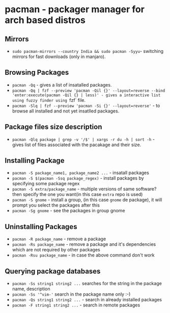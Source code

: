 # pacman - packager manager for arch based distros

## Mirrors

* `sudo pacman-mirrors --country India && sudo pacman -Syyu`- switching mirrors for fast downloads (only in manjaro).

## Browsing Packages

* `pacman -Qq` - gives a list of insatalled packages.
* `pacman -Qq | fzf --preview 'pacman -Qil {}' --layout=reverse --bind 'enter:execute(pacman -Qil {} | less)' - gives a interactive list using fuzzy finder using `fzf` file.
* `pacman -Slq | fzf --preview 'pacman -Si {}' --layout=reverse'` - to browse all installed and not yet insatlled packages.

## Package files size description

* `pacman -Qlq package | grep -v '/$' | xargs -r du -h | sort -h` - gives list of files associated with the pacakage and their size.

## Installing Package

* `pacman -S package_name1, package_name2 ...` - insatall packages
* `pacman -S $(pacman -Ssq package_regex)` - install packages by specifying some package regex
* `pacman -S extra/package_name` - multiple versions of same software? then specify the one you want(in this case `extra` repo is used)
* `pacman -S gnome` - install a group, (in this case `gnome` de package), it will prompt you select the packages after this
* `pacman -Sg gnome` - see the packages in group gnome

## Uninstalling Packages

* `pacman -R package_name` - remove a package
* `pacman -Rs package_name` - remove a package and it's dependencies which are not required by other packages
* `pacman -Rsu package_name` - in case the above command don't work

## Querying package databases

* `pacman -Ss string1 string2 ...` searches for the string in the package name, description
* `pacman -Ss '^vim-'` search in the package name only :-)
* `pacman -Qs string1 string2 ...` - search in already installed packages
* `pacman -F string1 string2 ...` - search in remote packages

